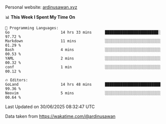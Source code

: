 Personal website: [ardinusawan.xyz](https://ardinusawan.xyz)

<!--START_SECTION:waka-->
📊 **This Week I Spent My Time On** 

```text
💬 Programming Languages: 
Go                       14 hrs 33 mins      ████████████████████████░   97.72 % 
Markdown                 11 mins             ░░░░░░░░░░░░░░░░░░░░░░░░░   01.29 % 
Bash                     4 mins              ░░░░░░░░░░░░░░░░░░░░░░░░░   00.53 % 
YAML                     2 mins              ░░░░░░░░░░░░░░░░░░░░░░░░░   00.32 % 
conf                     1 min               ░░░░░░░░░░░░░░░░░░░░░░░░░   00.12 % 

🔥 Editors: 
GoLand                   14 hrs 48 mins      █████████████████████████   99.36 % 
Neovim                   5 mins              ░░░░░░░░░░░░░░░░░░░░░░░░░   00.64 % 
```


 Last Updated on 30/06/2025 08:32:47 UTC
<!--END_SECTION:waka-->
Data taken from https://wakatime.com/@ardinusawan
